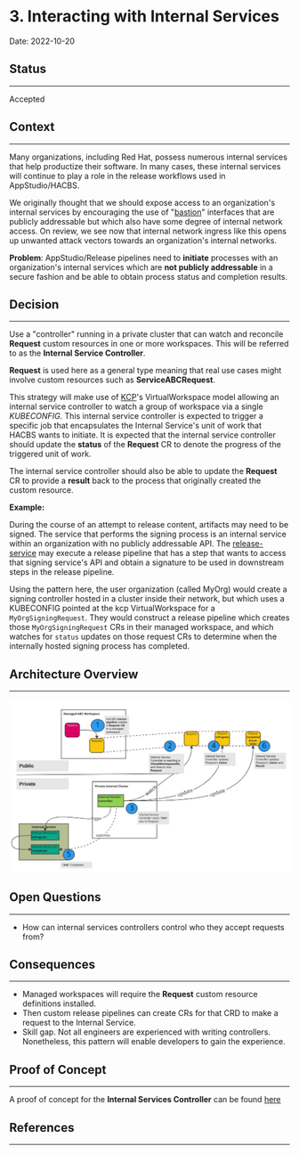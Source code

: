 # 3. Interacting with Internal Services

Date: 2022-10-20

## Status

---

Accepted

## Context

---

Many organizations, including Red Hat, possess numerous internal services that help productize their software.
In many cases, these internal services will continue to play a role in the release workflows used in AppStudio/HACBS.

We originally thought that we should expose access to an organization's internal services by encouraging the use of "[bastion](https://en.wikipedia.org/wiki/Bastion_host)" interfaces that are publicly addressable but which also have some degree of internal network access. On review, we see now that internal network ingress like this opens up unwanted
attack vectors towards an organization's internal networks.

**Problem**: AppStudio/Release pipelines need to **initiate** processes with an organization's internal services which
are **not publicly addressable** in a secure fashion and be able to obtain process status and completion results.

## Decision

---

Use a "controller" running in a private cluster that can watch and reconcile **Request** custom resources in
one or more workspaces. This will be referred to as the **Internal Service Controller**.

**Request** is used here as a general type meaning that real use cases might involve custom resources
such as **ServiceABCRequest**.

This strategy will make use of [KCP]'s VirtualWorkspace model allowing an internal service controller to watch a group of
workspace via a single _KUBECONFIG_. This internal service controller is expected to trigger a specific job that encapsulates the Internal Service's unit of work
that HACBS wants to initiate. It is expected that the internal service controller should update the **status** of the **Request** CR to denote the progress of the
triggered unit of work.

The internal service controller should also be able to update the **Request** CR to provide a **result** back to the process that
originally created the custom resource.

**Example:**

During the course of an attempt to release content, artifacts may need to be signed. The service that
performs the signing process is an internal service within an organization with no publicly addressable API.
The [release-service] may execute a release pipeline that has a step that wants to access that signing service's
API and obtain a signature to be used in downstream steps in the release pipeline.

Using the pattern here, the user organization (called MyOrg) would create a signing controller hosted in a cluster inside their network, but which uses a KUBECONFIG pointed at the kcp VirtualWorkspace for a `MyOrgSigningRequest`. They would construct a release pipeline which creates those `MyOrgSigningRequest` CRs in their managed workspace, and which watches for `status` updates on those request CRs to determine when the internally hosted signing process has completed.

## Architecture Overview

---

![Interacting with Internal Services](../diagrams/ADR-0003/interacting-with-internal-services.jpg)

## Open Questions

---

* How can internal services controllers control who they accept requests from?

## Consequences

---

* Managed workspaces will require the **Request** custom resource definitions installed.
 * Then custom release pipelines can create CRs for that CRD to make a request to the Internal Service.
* Skill gap. Not all engineers are experienced with writing controllers. Nonetheless, this pattern will enable
developers to gain the experience.

## Proof of Concept

---

A proof of concept for the **Internal Services Controller** can be found [here](https://github.com/scoheb/internal-services-controller-poc)

## References

---

[KCP]: ../ref/kcp.md
[release-service]: ../book/release-service.md

